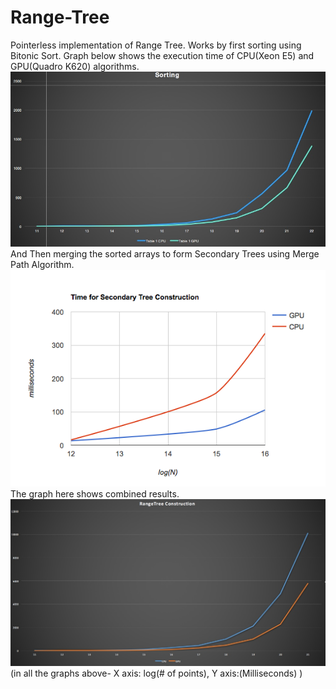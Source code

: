 # Range-Tree
Pointerless implementation of Range Tree.
Works by first sorting using Bitonic Sort. Graph below shows the execution time of CPU(Xeon E5) and GPU(Quadro K620) algorithms. 
![Bitonic Sort Comparison](https://github.com/Shikhar-S/Range-Tree/blob/master/Images/Sorting_comparison.jpeg)
And Then merging the sorted arrays to form Secondary Trees using Merge Path Algorithm. 
![Merge Path vs CPU Merge](https://github.com/Shikhar-S/Range-Tree/blob/master/Images/temp.png)
The graph here shows combined results.
![Final Result](https://github.com/Shikhar-S/Range-Tree/blob/master/Images/RangeTreeConstruction.jpeg)
(in all the graphs above- X axis: log(# of points), Y axis:(Milliseconds) )
